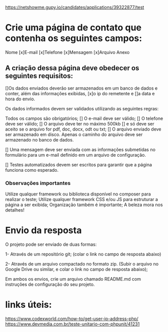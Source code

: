 https://netshowme.gupy.io/candidates/applications/39322877/test

# Crie uma página de contato que contenha os seguintes campos:

Nome
[x]E-mail
[x]Telefone
[x]Mensagem
[x]Arquivo Anexo

## A criação dessa página deve obedecer os seguintes requisitos:

[]Os dados enviados deverão ser armazenados em um banco de dados e conter, além das informações exibidas,
[x]o ip do remetente e
[]a data e hora do envio.

Os dados informados devem ser validados utilizando as seguintes regras:

Todos os campos são obrigatórios;
[] O e-mail deve ser válido;
[] O telefone deve ser válido;
[] O arquivo deve ter no máximo 500kb
  [] e só deve ser aceito se o arquivo for pdf, doc, docx, odt ou txt;
  [] O arquivo enviado deve ser armazenado em disco. Apenas o caminho do arquivo deve ser armazenado no banco de dados.

[] Uma mensagem deve ser enviada com as informações submetidas no formulário para um e-mail definido em um arquivo de configuração.

[] Testes automatizados devem ser escritos para garantir que a página funciona como esperado.

### Observações importantes
  Utilize qualquer framework ou biblioteca disponível no composer para realizar o teste;
  Utilize qualquer framework CSS e/ou JS para estruturar a página a ser exibida;
  Organização também é importante;
  A beleza mora nos detalhes!


# Envio da resposta
O projeto pode ser enviado de duas formas:

1- Através de um repositório git;
(colar o link no campo de resposta abaixo)

2- Através de um arquivo compactado no formato zip.
(Subir o arquivo no Google Drive ou similar, e colar o link no campo de resposta abaixo);

Em ambos os envios, crie um arquivo chamado README.md com instruções de configuração do seu projeto.

# links úteis:
 
  https://www.codexworld.com/how-to/get-user-ip-address-php/
	https://www.devmedia.com.br/teste-unitario-com-phpunit/41231
